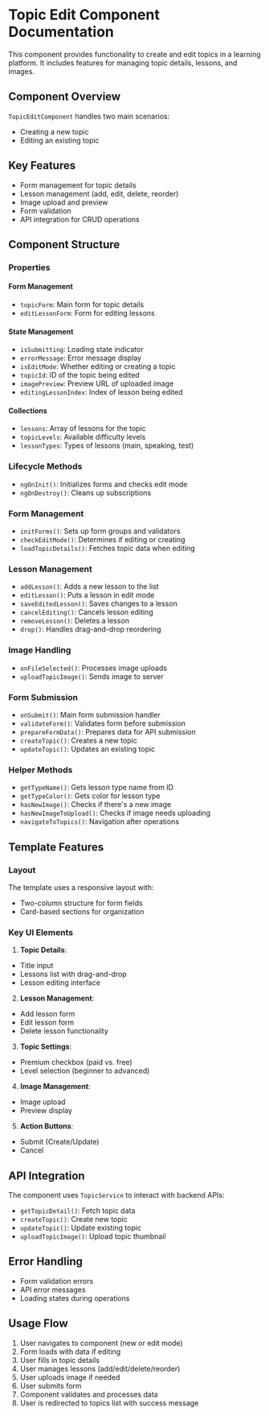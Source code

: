 # Topic Edit Component Documentation

This component provides functionality to create and edit topics in a learning platform. It includes features for managing topic details, lessons, and images.

## Component Overview

`TopicEditComponent` handles two main scenarios:
- Creating a new topic
- Editing an existing topic

## Key Features

- Form management for topic details
- Lesson management (add, edit, delete, reorder)
- Image upload and preview
- Form validation
- API integration for CRUD operations

## Component Structure

### Properties

#### Form Management
- `topicForm`: Main form for topic details
- `editLessonForm`: Form for editing lessons

#### State Management
- `isSubmitting`: Loading state indicator
- `errorMessage`: Error message display
- `isEditMode`: Whether editing or creating a topic
- `topicId`: ID of the topic being edited
- `imagePreview`: Preview URL of uploaded image
- `editingLessonIndex`: Index of lesson being edited

#### Collections
- `lessons`: Array of lessons for the topic
- `topicLevels`: Available difficulty levels
- `lessonTypes`: Types of lessons (main, speaking, test)

### Lifecycle Methods

- `ngOnInit()`: Initializes forms and checks edit mode
- `ngOnDestroy()`: Cleans up subscriptions

### Form Management

- `initForms()`: Sets up form groups and validators
- `checkEditMode()`: Determines if editing or creating
- `loadTopicDetails()`: Fetches topic data when editing

### Lesson Management

- `addLesson()`: Adds a new lesson to the list
- `editLesson()`: Puts a lesson in edit mode
- `saveEditedLesson()`: Saves changes to a lesson
- `cancelEditing()`: Cancels lesson editing
- `removeLesson()`: Deletes a lesson
- `drop()`: Handles drag-and-drop reordering

### Image Handling

- `onFileSelected()`: Processes image uploads
- `uploadTopicImage()`: Sends image to server

### Form Submission

- `onSubmit()`: Main form submission handler
- `validateForm()`: Validates form before submission
- `prepareFormData()`: Prepares data for API submission
- `createTopic()`: Creates a new topic
- `updateTopic()`: Updates an existing topic

### Helper Methods

- `getTypeName()`: Gets lesson type name from ID
- `getTypeColor()`: Gets color for lesson type
- `hasNewImage()`: Checks if there's a new image
- `hasNewImageToUpload()`: Checks if image needs uploading
- `navigateToTopics()`: Navigation after operations

## Template Features

### Layout

The template uses a responsive layout with:
- Two-column structure for form fields
- Card-based sections for organization

### Key UI Elements

1. **Topic Details**:
  - Title input
  - Lessons list with drag-and-drop
  - Lesson editing interface

2. **Lesson Management**:
  - Add lesson form
  - Edit lesson form
  - Delete lesson functionality

3. **Topic Settings**:
  - Premium checkbox (paid vs. free)
  - Level selection (beginner to advanced)

4. **Image Management**:
  - Image upload
  - Preview display

5. **Action Buttons**:
  - Submit (Create/Update)
  - Cancel

## API Integration

The component uses `TopicService` to interact with backend APIs:
- `getTopicDetail()`: Fetch topic data
- `createTopic()`: Create new topic
- `updateTopic()`: Update existing topic
- `uploadTopicImage()`: Upload topic thumbnail

## Error Handling

- Form validation errors
- API error messages
- Loading states during operations

## Usage Flow

1. User navigates to component (new or edit mode)
2. Form loads with data if editing
3. User fills in topic details
4. User manages lessons (add/edit/delete/reorder)
5. User uploads image if needed
6. User submits form
7. Component validates and processes data
8. User is redirected to topics list with success message
